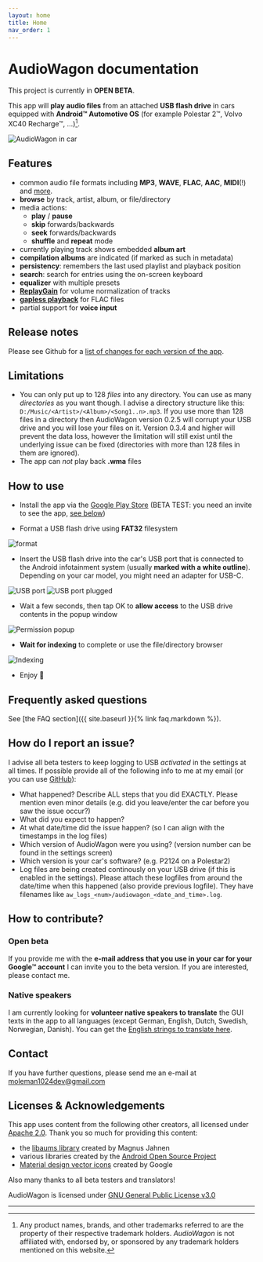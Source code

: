 ```yaml
---
layout: home
title: Home
nav_order: 1
---
```


# AudioWagon documentation

This project is currently in **OPEN BETA**.

This app will **play audio files** from an attached **USB flash drive** in cars equipped with **Android™ Automotive OS**
(for example Polestar 2™, Volvo XC40 Recharge™, &hellip;)[^1].

![AudioWagon in car](/img/audiowagon.jpg)

## Features

- common audio file formats including **MP3**, **WAVE**, **FLAC**, **AAC**, **MIDI**(!) and
  [more](https://developer.android.com/guide/topics/media/media-formats).
- **browse** by track, artist, album, or file/directory
- media actions:
    - **play** / **pause**
    - **skip** forwards/backwards
    - **seek** forwards/backwards
    - **shuffle** and **repeat** mode
- currently playing track shows embedded **album art**
- **compilation albums** are indicated (if marked as such in metadata)
- **persistency**: remembers the last used playlist and playback position
- **search**: search for entries using the on-screen keyboard
- **equalizer** with multiple presets
- [**ReplayGain**](https://en.wikipedia.org/wiki/ReplayGain) for volume normalization of tracks
- [**gapless playback**](https://en.wikipedia.org/wiki/Gapless_playback) for FLAC files
- partial support for **voice input**

## Release notes

Please see Github for a [list of changes for each version of the app](https://github.com/MoleMan1024/audiowagon/blob/master/CHANGELOG.md).

## Limitations

- You can only put up to 128 *files* into any directory. You can use as many *directories* as you want though. I advise a
  directory structure like this: `D:/Music/<Artist>/<Album>/<Song1..n>.mp3`. If you use more than 128 files in a
  directory then AudioWagon version 0.2.5 will corrupt your USB drive and you will lose your files on it. Version 0.3.4
  and higher will prevent the data loss, however the limitation will still exist until the underlying issue can be fixed
  (directories with more than 128 files in them are ignored).
- The app can *not* play back **.wma** files

## How to use

- Install the app via the [Google Play Store](https://play.google.com/store/apps/details?id=de.moleman1024.audiowagon) 
  (BETA TEST: you need an invite to see the app, [see below](#how-to-contribute))

- Format a USB flash drive using **FAT32** filesystem

![format](/img/format.jpg)

- Insert the USB flash drive into the car's USB port that is connected to the Android infotainment system (usually
  **marked with a white outline**). Depending on your car model, you might need an adapter for USB-C.

![USB port](/img/port.jpg)
![USB port plugged](/img/insert_usb.jpg)

- Wait a few seconds, then tap OK to **allow access** to the USB drive contents in the popup window

![Permission popup](/img/allow_access.jpg)

- **Wait for indexing** to complete or use the file/directory browser

![Indexing](/img/indexing.jpg)

- Enjoy 🤩


## Frequently asked questions

See [the FAQ section]({{ site.baseurl }}{% link faq.markdown %}).

## How do I report an issue?

I advise all beta testers to keep logging to USB *activated* in the settings at all times. If possible provide all of
the following info to me at my email (or you can use [GitHub](https://github.com/MoleMan1024/audiowagon/issues)):

- What happened? Describe ALL steps that you did EXACTLY. Please mention even minor details (e.g. did you leave/enter
  the car before you saw the issue occur?)
- What did you expect to happen?
- At what date/time did the issue happen? (so I can align with the timestamps in the log files)
- Which version of AudioWagon were you using? (version number can be found in the settings screen)
- Which version is your car's software? (e.g. P2124 on a Polestar2)
- Log files are being created continously on your USB drive (if this is enabled in the settings). Please attach these
logfiles from around the date/time when this happened (also provide previous logfile). They have filenames like
`aw_logs_<num>/audiowagon_<date_and_time>.log`.

## How to contribute?

### Open beta

If you provide me with the **e-mail address that you use in your car for your Google™ account** I can invite you to the
beta version. If you are interested, please contact me.

### Native speakers

I am currently looking for **volunteer native speakers to translate** the GUI texts in the app to all languages
(except German, English, Dutch, Swedish, Norwegian, Danish). You can get the
[English strings to translate here](https://github.com/MoleMan1024/audiowagon/blob/master/automotive/src/main/res/values/strings.xml).


## Contact

If you have further questions, please send me an e-mail at [moleman1024dev@gmail.com](mailto:moleman1024dev@gmail.com)

## Licenses & Acknowledgements

This app uses content from the following other creators, all licensed under
[Apache 2.0](https://www.apache.org/licenses/LICENSE-2.0). Thank you so much for providing this content:

- the [libaums library](https://github.com/magnusja/libaums) created by Magnus Jahnen
- various libraries created by the [Android Open Source Project](https://source.android.com/)
- [Material design vector icons](https://fonts.google.com/icons) created by Google

Also many thanks to all beta testers and translators!

AudioWagon is licensed under [GNU General Public License v3.0](https://www.gnu.org/licenses/gpl-3.0.html)

---

[^1]: Any product names, brands, and other trademarks referred to are the property of their respective trademark
      holders. *AudioWagon* is not affiliated with, endorsed by, or sponsored by any trademark holders mentioned on this
      website.

